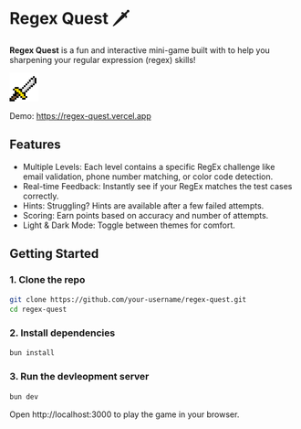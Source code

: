 # Regex Quest 🗡️

**Regex Quest** is a fun and interactive mini-game built with  to help you sharpening your regular expression (regex) skills!

![RegEx Quest Banner](public/sword.png)

Demo: https://regex-quest.vercel.app


## Features

-  Multiple Levels: Each level contains a specific RegEx challenge like email validation, phone number matching, or color code detection.
-  Real-time Feedback: Instantly see if your RegEx matches the test cases correctly.
-  Hints: Struggling? Hints are available after a few failed attempts.
-  Scoring: Earn points based on accuracy and number of attempts.
-  Light & Dark Mode: Toggle between themes for comfort.


##  Getting Started

### 1. Clone the repo

```bash
git clone https://github.com/your-username/regex-quest.git
cd regex-quest
```

### 2. Install dependencies

```bash
bun install
```

### 3. Run the devleopment server

```bash
bun dev
```

Open http://localhost:3000 to play the game in your browser.